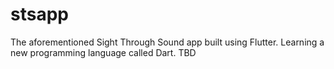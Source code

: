 # stsapp

The aforementioned Sight Through Sound app built using Flutter.  Learning a new programming language called Dart.
 TBD
